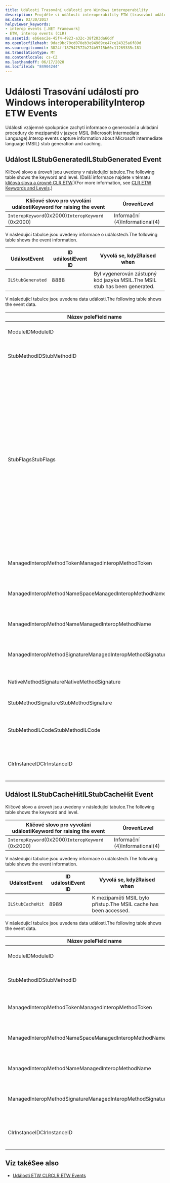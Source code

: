 ```yaml
---
title: Události Trasování událostí pro Windows interoperability
description: Projděte si události interoperability ETW (trasování událostí pro Windows), které zachycují informace o generování zástupných procedur v jazyce MSIL (Microsoft Intermediate Language) & do mezipaměti v .NET.
ms.date: 03/30/2017
helpviewer_keywords:
- interop events [.NET Framework]
- ETW, interop events (CLR)
ms.assetid: eb6eac2e-45f4-4923-a32c-38f203da66df
ms.openlocfilehash: 9dac9bc70cd070eb3e94969ce47ce24325a6f89d
ms.sourcegitcommit: 3824ff187947572b274b9715b60c11269335c181
ms.translationtype: MT
ms.contentlocale: cs-CZ
ms.lasthandoff: 06/17/2020
ms.locfileid: "84904244"
---
```

# <a name="interop-etw-events"></a><span data-ttu-id="c80b6-103">Události Trasování událostí pro Windows interoperability</span><span class="sxs-lookup"><span data-stu-id="c80b6-103">Interop ETW Events</span></span>
<span data-ttu-id="c80b6-104">Události vzájemné spolupráce zachytí informace o generování a ukládání procedury do mezipaměti v jazyce MSIL (Microsoft Intermediate Language).</span><span class="sxs-lookup"><span data-stu-id="c80b6-104">Interop events capture information about Microsoft intermediate language (MSIL) stub generation and caching.</span></span>  

## <a name="ilstubgenerated-event"></a><span data-ttu-id="c80b6-105">Událost ILStubGenerated</span><span class="sxs-lookup"><span data-stu-id="c80b6-105">ILStubGenerated Event</span></span>

<span data-ttu-id="c80b6-106">Klíčové slovo a úroveň jsou uvedeny v následující tabulce.</span><span class="sxs-lookup"><span data-stu-id="c80b6-106">The following table shows the keyword and level.</span></span> <span data-ttu-id="c80b6-107">(Další informace najdete v tématu [klíčová slova a úrovně CLR ETW](clr-etw-keywords-and-levels.md).)</span><span class="sxs-lookup"><span data-stu-id="c80b6-107">(For more information, see [CLR ETW Keywords and Levels](clr-etw-keywords-and-levels.md).)</span></span>  
  
|<span data-ttu-id="c80b6-108">Klíčové slovo pro vyvolání události</span><span class="sxs-lookup"><span data-stu-id="c80b6-108">Keyword for raising the event</span></span>|<span data-ttu-id="c80b6-109">Úroveň</span><span class="sxs-lookup"><span data-stu-id="c80b6-109">Level</span></span>|  
|-----------------------------------|-----------|  
|<span data-ttu-id="c80b6-110">`InteropKeyword`(0x2000)</span><span class="sxs-lookup"><span data-stu-id="c80b6-110">`InteropKeyword` (0x2000)</span></span>|<span data-ttu-id="c80b6-111">Informační (4)</span><span class="sxs-lookup"><span data-stu-id="c80b6-111">Informational(4)</span></span>|  
  
 <span data-ttu-id="c80b6-112">V následující tabulce jsou uvedeny informace o událostech.</span><span class="sxs-lookup"><span data-stu-id="c80b6-112">The following table shows the event information.</span></span>  
  
|<span data-ttu-id="c80b6-113">Událost</span><span class="sxs-lookup"><span data-stu-id="c80b6-113">Event</span></span>|<span data-ttu-id="c80b6-114">ID události</span><span class="sxs-lookup"><span data-stu-id="c80b6-114">Event ID</span></span>|<span data-ttu-id="c80b6-115">Vyvolá se, když</span><span class="sxs-lookup"><span data-stu-id="c80b6-115">Raised when</span></span>|  
|-----------|--------------|-----------------|  
|`ILStubGenerated`|<span data-ttu-id="c80b6-116">88</span><span class="sxs-lookup"><span data-stu-id="c80b6-116">88</span></span>|<span data-ttu-id="c80b6-117">Byl vygenerován zástupný kód jazyka MSIL.</span><span class="sxs-lookup"><span data-stu-id="c80b6-117">The MSIL stub has been generated.</span></span>|  
  
 <span data-ttu-id="c80b6-118">V následující tabulce jsou uvedena data události.</span><span class="sxs-lookup"><span data-stu-id="c80b6-118">The following table shows the event data.</span></span>  
  
|<span data-ttu-id="c80b6-119">Název pole</span><span class="sxs-lookup"><span data-stu-id="c80b6-119">Field name</span></span>|<span data-ttu-id="c80b6-120">Datový typ</span><span class="sxs-lookup"><span data-stu-id="c80b6-120">Data type</span></span>|<span data-ttu-id="c80b6-121">Description</span><span class="sxs-lookup"><span data-stu-id="c80b6-121">Description</span></span>|  
|----------------|---------------|-----------------|  
|<span data-ttu-id="c80b6-122">ModuleID</span><span class="sxs-lookup"><span data-stu-id="c80b6-122">ModuleID</span></span>|<span data-ttu-id="c80b6-123">Win: UInt16</span><span class="sxs-lookup"><span data-stu-id="c80b6-123">win:UInt16</span></span>|<span data-ttu-id="c80b6-124">Identifikátor modulu.</span><span class="sxs-lookup"><span data-stu-id="c80b6-124">The module identifier.</span></span>|  
|<span data-ttu-id="c80b6-125">StubMethodID</span><span class="sxs-lookup"><span data-stu-id="c80b6-125">StubMethodID</span></span>|<span data-ttu-id="c80b6-126">Win: UInt64</span><span class="sxs-lookup"><span data-stu-id="c80b6-126">win:UInt64</span></span>|<span data-ttu-id="c80b6-127">Identifikátor metody zástupné procedury.</span><span class="sxs-lookup"><span data-stu-id="c80b6-127">The stub method identifier.</span></span>|  
|<span data-ttu-id="c80b6-128">StubFlags</span><span class="sxs-lookup"><span data-stu-id="c80b6-128">StubFlags</span></span>|<span data-ttu-id="c80b6-129">Win: UInt64</span><span class="sxs-lookup"><span data-stu-id="c80b6-129">win:UInt64</span></span>|<span data-ttu-id="c80b6-130">Příznaky pro zástupnou proceduru:</span><span class="sxs-lookup"><span data-stu-id="c80b6-130">The flags for the stub:</span></span><br /><br /> <span data-ttu-id="c80b6-131">0x1 – reverzní interoperabilita</span><span class="sxs-lookup"><span data-stu-id="c80b6-131">0x1 - Reverse interop.</span></span><br /><br /> <span data-ttu-id="c80b6-132">pře0x2-COM Interop.</span><span class="sxs-lookup"><span data-stu-id="c80b6-132">0x2 - COM interop.</span></span><br /><br /> <span data-ttu-id="c80b6-133">0x4 – zástupné procedury generované pomocí NGen.exe.</span><span class="sxs-lookup"><span data-stu-id="c80b6-133">0x4 - Stub generated by NGen.exe.</span></span><br /><br /> <span data-ttu-id="c80b6-134">0x8 – Delegate</span><span class="sxs-lookup"><span data-stu-id="c80b6-134">0x8 - Delegate.</span></span><br /><br /> <span data-ttu-id="c80b6-135">Argument 0x10-Variable</span><span class="sxs-lookup"><span data-stu-id="c80b6-135">0x10 - Variable argument.</span></span><br /><br /> <span data-ttu-id="c80b6-136">0x20 – nespravovaný volaný</span><span class="sxs-lookup"><span data-stu-id="c80b6-136">0x20 - Unmanaged callee.</span></span>|  
|<span data-ttu-id="c80b6-137">ManagedInteropMethodToken</span><span class="sxs-lookup"><span data-stu-id="c80b6-137">ManagedInteropMethodToken</span></span>|<span data-ttu-id="c80b6-138">Win: UInt32</span><span class="sxs-lookup"><span data-stu-id="c80b6-138">win:UInt32</span></span>|<span data-ttu-id="c80b6-139">Token pro spravovanou metodu spolupráce</span><span class="sxs-lookup"><span data-stu-id="c80b6-139">The token for the managed interop method.</span></span>|  
|<span data-ttu-id="c80b6-140">ManagedInteropMethodNameSpace</span><span class="sxs-lookup"><span data-stu-id="c80b6-140">ManagedInteropMethodNameSpace</span></span>|<span data-ttu-id="c80b6-141">Win: UnicodeString</span><span class="sxs-lookup"><span data-stu-id="c80b6-141">win:UnicodeString</span></span>|<span data-ttu-id="c80b6-142">Obor názvů spravované metody spolupráce.</span><span class="sxs-lookup"><span data-stu-id="c80b6-142">The namespace of the managed interop method.</span></span>|  
|<span data-ttu-id="c80b6-143">ManagedInteropMethodName</span><span class="sxs-lookup"><span data-stu-id="c80b6-143">ManagedInteropMethodName</span></span>|<span data-ttu-id="c80b6-144">Win: UnicodeString</span><span class="sxs-lookup"><span data-stu-id="c80b6-144">win:UnicodeString</span></span>|<span data-ttu-id="c80b6-145">Název spravované metody spolupráce.</span><span class="sxs-lookup"><span data-stu-id="c80b6-145">The name of the managed interop method.</span></span>|  
|<span data-ttu-id="c80b6-146">ManagedInteropMethodSignature</span><span class="sxs-lookup"><span data-stu-id="c80b6-146">ManagedInteropMethodSignature</span></span>|<span data-ttu-id="c80b6-147">Win: UnicodeString</span><span class="sxs-lookup"><span data-stu-id="c80b6-147">win:UnicodeString</span></span>|<span data-ttu-id="c80b6-148">Podpis spravované metody spolupráce.</span><span class="sxs-lookup"><span data-stu-id="c80b6-148">The signature of the managed interop method.</span></span>|  
|<span data-ttu-id="c80b6-149">NativeMethodSignature</span><span class="sxs-lookup"><span data-stu-id="c80b6-149">NativeMethodSignature</span></span>|<span data-ttu-id="c80b6-150">Win: UnicodeString</span><span class="sxs-lookup"><span data-stu-id="c80b6-150">win:UnicodeString</span></span>|<span data-ttu-id="c80b6-151">Signatura nativní metody.</span><span class="sxs-lookup"><span data-stu-id="c80b6-151">The native method signature.</span></span>|  
|<span data-ttu-id="c80b6-152">StubMethodSignature</span><span class="sxs-lookup"><span data-stu-id="c80b6-152">StubMethodSignature</span></span>|<span data-ttu-id="c80b6-153">Win: UnicodeString</span><span class="sxs-lookup"><span data-stu-id="c80b6-153">win:UnicodeString</span></span>|<span data-ttu-id="c80b6-154">Podpis metody zástupné procedury</span><span class="sxs-lookup"><span data-stu-id="c80b6-154">The stub method signature.</span></span>|  
|<span data-ttu-id="c80b6-155">StubMethodILCode</span><span class="sxs-lookup"><span data-stu-id="c80b6-155">StubMethodILCode</span></span>|<span data-ttu-id="c80b6-156">Win: UnicodeString</span><span class="sxs-lookup"><span data-stu-id="c80b6-156">win:UnicodeString</span></span>|<span data-ttu-id="c80b6-157">Kód jazyka MSIL pro metodu zástupné procedury.</span><span class="sxs-lookup"><span data-stu-id="c80b6-157">The MSIL code for the stub method.</span></span>|  
|<span data-ttu-id="c80b6-158">ClrInstanceID</span><span class="sxs-lookup"><span data-stu-id="c80b6-158">ClrInstanceID</span></span>|<span data-ttu-id="c80b6-159">Win: UInt16</span><span class="sxs-lookup"><span data-stu-id="c80b6-159">win:UInt16</span></span>|<span data-ttu-id="c80b6-160">Jedinečné ID pro instanci CLR nebo CoreCLR.</span><span class="sxs-lookup"><span data-stu-id="c80b6-160">Unique ID for the instance of CLR or CoreCLR.</span></span>|  
  
## <a name="ilstubcachehit-event"></a><span data-ttu-id="c80b6-161">Událost ILStubCacheHit</span><span class="sxs-lookup"><span data-stu-id="c80b6-161">ILStubCacheHit Event</span></span>  

<span data-ttu-id="c80b6-162">Klíčové slovo a úroveň jsou uvedeny v následující tabulce.</span><span class="sxs-lookup"><span data-stu-id="c80b6-162">The following table shows the keyword and level.</span></span>  
  
|<span data-ttu-id="c80b6-163">Klíčové slovo pro vyvolání události</span><span class="sxs-lookup"><span data-stu-id="c80b6-163">Keyword for raising the event</span></span>|<span data-ttu-id="c80b6-164">Úroveň</span><span class="sxs-lookup"><span data-stu-id="c80b6-164">Level</span></span>|  
|-----------------------------------|-----------|  
|<span data-ttu-id="c80b6-165">`InteropKeyword`(0x2000)</span><span class="sxs-lookup"><span data-stu-id="c80b6-165">`InteropKeyword` (0x2000)</span></span>|<span data-ttu-id="c80b6-166">Informační (4)</span><span class="sxs-lookup"><span data-stu-id="c80b6-166">Informational(4)</span></span>|  
  
 <span data-ttu-id="c80b6-167">V následující tabulce jsou uvedeny informace o událostech.</span><span class="sxs-lookup"><span data-stu-id="c80b6-167">The following table shows the event information.</span></span>  
  
|<span data-ttu-id="c80b6-168">Událost</span><span class="sxs-lookup"><span data-stu-id="c80b6-168">Event</span></span>|<span data-ttu-id="c80b6-169">ID události</span><span class="sxs-lookup"><span data-stu-id="c80b6-169">Event ID</span></span>|<span data-ttu-id="c80b6-170">Vyvolá se, když</span><span class="sxs-lookup"><span data-stu-id="c80b6-170">Raised when</span></span>|  
|-----------|--------------|-----------------|  
|`ILStubCacheHit`|<span data-ttu-id="c80b6-171">89</span><span class="sxs-lookup"><span data-stu-id="c80b6-171">89</span></span>|<span data-ttu-id="c80b6-172">K mezipaměti MSIL bylo přistup.</span><span class="sxs-lookup"><span data-stu-id="c80b6-172">The MSIL cache has been accessed.</span></span>|  
  
 <span data-ttu-id="c80b6-173">V následující tabulce jsou uvedena data události.</span><span class="sxs-lookup"><span data-stu-id="c80b6-173">The following table shows the event data.</span></span>  
  
|<span data-ttu-id="c80b6-174">Název pole</span><span class="sxs-lookup"><span data-stu-id="c80b6-174">Field name</span></span>|<span data-ttu-id="c80b6-175">Datový typ</span><span class="sxs-lookup"><span data-stu-id="c80b6-175">Data type</span></span>|<span data-ttu-id="c80b6-176">Description</span><span class="sxs-lookup"><span data-stu-id="c80b6-176">Description</span></span>|  
|----------------|---------------|-----------------|  
|<span data-ttu-id="c80b6-177">ModuleID</span><span class="sxs-lookup"><span data-stu-id="c80b6-177">ModuleID</span></span>|<span data-ttu-id="c80b6-178">Win: UInt16</span><span class="sxs-lookup"><span data-stu-id="c80b6-178">win:UInt16</span></span>|<span data-ttu-id="c80b6-179">Identifikátor modulu.</span><span class="sxs-lookup"><span data-stu-id="c80b6-179">The module identifier.</span></span>|  
|<span data-ttu-id="c80b6-180">StubMethodID</span><span class="sxs-lookup"><span data-stu-id="c80b6-180">StubMethodID</span></span>|<span data-ttu-id="c80b6-181">Win: UInt64</span><span class="sxs-lookup"><span data-stu-id="c80b6-181">win:UInt64</span></span>|<span data-ttu-id="c80b6-182">Identifikátor metody zástupné procedury.</span><span class="sxs-lookup"><span data-stu-id="c80b6-182">The stub method identifier.</span></span>|  
|<span data-ttu-id="c80b6-183">ManagedInteropMethodToken</span><span class="sxs-lookup"><span data-stu-id="c80b6-183">ManagedInteropMethodToken</span></span>|<span data-ttu-id="c80b6-184">Win: UInt32</span><span class="sxs-lookup"><span data-stu-id="c80b6-184">win:UInt32</span></span>|<span data-ttu-id="c80b6-185">Token pro spravovanou metodu spolupráce</span><span class="sxs-lookup"><span data-stu-id="c80b6-185">The token for the managed interop method.</span></span>|  
|<span data-ttu-id="c80b6-186">ManagedInteropMethodNameSpace</span><span class="sxs-lookup"><span data-stu-id="c80b6-186">ManagedInteropMethodNameSpace</span></span>|<span data-ttu-id="c80b6-187">Win: UnicodeString</span><span class="sxs-lookup"><span data-stu-id="c80b6-187">win:UnicodeString</span></span>|<span data-ttu-id="c80b6-188">Obor názvů spravované metody spolupráce.</span><span class="sxs-lookup"><span data-stu-id="c80b6-188">The namespace of the managed interop method.</span></span>|  
|<span data-ttu-id="c80b6-189">ManagedInteropMethodName</span><span class="sxs-lookup"><span data-stu-id="c80b6-189">ManagedInteropMethodName</span></span>|<span data-ttu-id="c80b6-190">Win: UnicodeString</span><span class="sxs-lookup"><span data-stu-id="c80b6-190">win:UnicodeString</span></span>|<span data-ttu-id="c80b6-191">Název spravované metody spolupráce.</span><span class="sxs-lookup"><span data-stu-id="c80b6-191">The name of the managed interop method.</span></span>|  
|<span data-ttu-id="c80b6-192">ManagedInteropMethodSignature</span><span class="sxs-lookup"><span data-stu-id="c80b6-192">ManagedInteropMethodSignature</span></span>|<span data-ttu-id="c80b6-193">Win: UnicodeString</span><span class="sxs-lookup"><span data-stu-id="c80b6-193">win:UnicodeString</span></span>|<span data-ttu-id="c80b6-194">Podpis spravované metody spolupráce.</span><span class="sxs-lookup"><span data-stu-id="c80b6-194">The signature of the managed interop method.</span></span>|  
|<span data-ttu-id="c80b6-195">ClrInstanceID</span><span class="sxs-lookup"><span data-stu-id="c80b6-195">ClrInstanceID</span></span>|<span data-ttu-id="c80b6-196">Win: UInt16</span><span class="sxs-lookup"><span data-stu-id="c80b6-196">win:UInt16</span></span>|<span data-ttu-id="c80b6-197">Jedinečné ID pro instanci CLR nebo CoreCLR.</span><span class="sxs-lookup"><span data-stu-id="c80b6-197">Unique ID for the instance of CLR or CoreCLR.</span></span>|  
  
## <a name="see-also"></a><span data-ttu-id="c80b6-198">Viz také</span><span class="sxs-lookup"><span data-stu-id="c80b6-198">See also</span></span>

- [<span data-ttu-id="c80b6-199">Události ETW CLR</span><span class="sxs-lookup"><span data-stu-id="c80b6-199">CLR ETW Events</span></span>](clr-etw-events.md)
